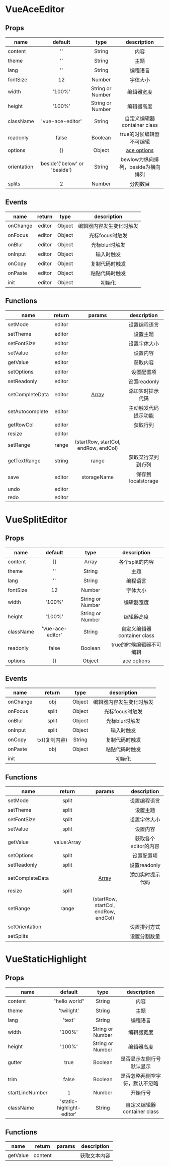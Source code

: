 VueAceEditor
=
Props
-

| name      | default    | type      | description     |
| ---------- | :-----------:  | :-----------: | :-----------: |
| content     | ''     | String | 内容 |
| theme     | ''     | String | 主题 |
| lang     | ''     | String | 编程语言 |
| fontSize     | 12     | Number | 字体大小 |
| width     | '100%'     | String or Number | 编辑器宽度 |
| height     | '100%'     | String or Number | 编辑器高度 |
| className     | 'vue-ace-editor'     | String | 自定义编辑器container class |
| readonly     | false     | Boolean | true的时候编辑器不可编辑 |
| options     | {}     | Object | [ace options](https://github.com/ajaxorg/ace/wiki/Configuring-Ace)  |
| orientation     | 'beside'('below' or 'beside')     | String | bewlow为纵向排列，beside为横向排列 |
| splits     | 2     | Number | 分割数目 |

Events
-

| name      | return    | type      | description     |
| ---------- | :-----------:  | :-----------: | :-----------: |
| onChange     | editor     | Object | 编辑器内容发生变化时触发 |
| onFocus     | editor     | Object | 光标focus时触发  |
| onBlur     | editor    | Object | 光标blur时触发 |
| onInput     | editor     | Object | 输入时触发 |
| onCopy     | editor     | Object | 复制代码时触发 |
| onPaste     | editor     | Object | 粘贴代码时触发 |
| init     | editor     | Object | 初始化 |

Functions
-

| name      | return    | params      | description     |
| ---------- | :-----------:  | :-----------: | :-----------: |
| setMode     | editor     |  | 设置编程语言 |
| setTheme     | editor     |  | 设置主题  |
| setFontSize     | editor    |  | 设置字体大小 |
| setValue     | editor     |  | 设置内容 |
| getValue     | editor     |  | 获取内容 |
| setOptions     | editor     |  | 设置配置项 |
| setReadonly     | editor     |  | 设置readonly |
| setCompleteData     | editor     | [Array](https://github.com/zjfcool/vue2x-ace-editor/blob/master/example/src/views/SetComplete.vue) | 添加实时提示代码 |
| setAutocomplete     | editor     |  | 主动触发代码提示功能 |
| getRowCol     | editor     |  | 获取行列 |
| resize     | editor     |  |  |
| setRange     | range     | (startRow, startCol, endRow, endCol) |  |
| getTextRange     | string     | range | 获取某行某列到*行*列 |
| save     | editor     | storageName | 保存到localstorage |
| undo     | editor     |  |  |
| redo     | editor     |  |  |

VueSplitEditor
=
Props
-

| name      | default    | type      | description     |
| ---------- | :-----------:  | :-----------: | :-----------: |
| content     | []     | Array | 各个split的内容 |
| theme     | ''     | String | 主题 |
| lang     | ''     | String | 编程语言 |
| fontSize     | 12     | Number | 字体大小 |
| width     | '100%'     | String or Number | 编辑器宽度 |
| height     | '100%'     | String or Number | 编辑器高度 |
| className     | 'vue-ace-editor'     | String | 自定义编辑器container class |
| readonly     | false     | Boolean | true的时候编辑器不可编辑 |
| options     | {}     | Object | [ace options](https://github.com/ajaxorg/ace/wiki/Configuring-Ace)  |

Events
-

| name      | return    | type      | description     |
| ---------- | :-----------:  | :-----------: | :-----------: |
| onChange     | obj     | Object | 编辑器内容发生变化时触发 |
| onFocus     | split     | Object | 光标focus时触发  |
| onBlur     | split    | Object | 光标blur时触发 |
| onInput     | split     | Object | 输入时触发 |
| onCopy     | txt(复制内容)     | String | 复制代码时触发 |
| onPaste     | obj     | Object | 粘贴代码时触发 |
| init     |      |  | 初始化 |

Functions
-

| name      | return    | params      | description     |
| ---------- | :-----------:  | :-----------: | :-----------: |
| setMode     | split     |  | 设置编程语言 |
| setTheme     | split     |  | 设置主题  |
| setFontSize     | split    |  | 设置字体大小 |
| setValue     | split     |  | 设置内容 |
| getValue     | value:Array     |  | 获取各个editor的内容 |
| setOptions     | split     |  | 设置配置项 |
| setReadonly     | split     |  | 设置readonly |
| setCompleteData     |      | [Array](https://github.com/zjfcool/vue2x-ace-editor/blob/master/example/src/views/SetComplete.vue) | 添加实时提示代码 |
| resize     | split     |  |  |
| setRange     | range     | (startRow, startCol, endRow, endCol) |  |
| setOrientation     |      |  | 设置排列方式 |
| setSplits     |      |  | 设置分割数量 |

VueStaticHighlight
=

Props
-
| name      | default    | type      | description     |
| ---------- | :-----------:  | :-----------: | :-----------: |
| content     | "hello world"     | String | 内容 |
| theme     | 'twilight'     | String | 主题 |
| lang     | 'text'     | String | 编程语言 |
| width     | '100%'     | String or Number | 编辑器宽度 |
| height     | '100%'     | String or Number | 编辑器高度 |
| gutter     | true     | Boolean | 是否显示左侧行号默认显示 |
| trim     | false     | Boolean | 是否忽略两侧空字符，默认不忽略 |
| startLineNumber     | 1     | Number | 开始行号 |
| className     | 'static-highlight-editor'     | String | 自定义编辑器container class |


Functions
-

| name      | return    | params      | description     |
| ---------- | :-----------:  | :-----------: | :-----------: |
| getValue     | content     |  | 获取文本内容 |